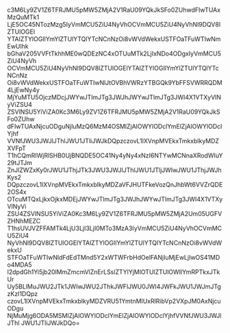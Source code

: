 c3M6Ly9ZV1Z6TFRJMU5pMW5ZMjA2V1RaU09YQkJkSFo0ZUhwdFIwTUAxMzQuMTk1
LjE5OC45NTozMzg5IyVmMCU5ZiU4NyVhOCVmMCU5ZiU4NyVhNl9DQV8lZTUlOGEl
YTAlZTYlOGIlYmYlZTUlYTQlYTcNCnNzOi8vWVdWekxUSTFOaTFuWTIwNmEwUlhk
bGhaV205VVFtTkhhME0wQDEzNC4xOTUuMTk2LjIxNDo4ODgxIyVmMCU5ZiU4NyVh
OCVmMCU5ZiU4NyVhNl9DQV8lZTUlOGElYTAlZTYlOGIlYmYlZTUlYTQlYTcNCnNz
Oi8vWVdWekxUSTFOaTFuWTIwNlJtOVBhVWRzYTBGQk9YbFFSVWRRQDM4LjEwNy4y
MjYuMTU5OjczMDcjJWYwJTlmJTg3JWJhJWYwJTlmJTg3JWI4X1VTXyVlNyViZSU4
ZSVlNSU5YiViZA0Kc3M6Ly9ZV1Z6TFRJMU5pMW5ZMjA2V1RaU09YQkJkSFo0ZUhw
dFIwTUAxNjcuODguNjIuMzQ6MzM4OSMlZjAlOWYlODclYmElZjAlOWYlODclYjhf
VVNfJWU3JWJlJThlJWU1JTliJWJkDQpzczovL1lXVnpMVEkxTmkxblkyMDZXVFpT
T1hCQmRIWjRlSHB0UjBNQDE5OC41Ny4yNy4xNzI6NTYwMCNnaXRodWIuY29tJTJm
ZnJlZWZxKy0rJWU1JThjJTk3JWU3JWJlJThlJWU1JTljJWIwJWU1JThjJWJhKys2
DQpzczovL1lXVnpMVEkxTmkxblkyMDZaVFJHUTFkeVozQnJhbWt6VVZrQDE2OS4x
OTcuMTQxLjkxOjkxMDEjJWYwJTlmJTg3JWJhJWYwJTlmJTg3JWI4X1VTXyVlNyVi
ZSU4ZSVlNSU5YiViZA0Kc3M6Ly9ZV1Z6TFRJMU5pMW5ZMjA2Um05UGFVZHNhMEZC
T1hsUVJVZFFAMTk4LjU3LjI3LjI0MTo3MzA3IyVmMCU5ZiU4NyVhOCVmMCU5ZiU4
NyVhNl9DQV8lZTUlOGElYTAlZTYlOGIlYmYlZTUlYTQlYTcNCnNzOi8vWVdWekxU
STFOaTFuWTIwNldFdEdTMnd5Y2xWTWFrbHdOelFANjIuMjEwLjIwOS41MDo4MDA5
I2dpdGh1Yi5jb20lMmZmcmVlZnErLSslZTYlYjMlOTUlZTUlOWIlYmRPTkxJTkUr
Uy5BLlMuJWU2JTk1JWIwJWU2JThkJWFlJWU0JWI4JWFkJWU1JWJmJTgzKzI1DQpz
czovL1lXVnpMVEkxTmkxblkyMDZVRU51YmtnMlUxRlRibVp2VXpJM0AxNjcuODgu
NjMuMjg6ODA5MSMlZjAlOWYlODclYmElZjAlOWYlODclYjhfVVNfJWU3JWJlJThl
JWU1JTliJWJkDQo=
